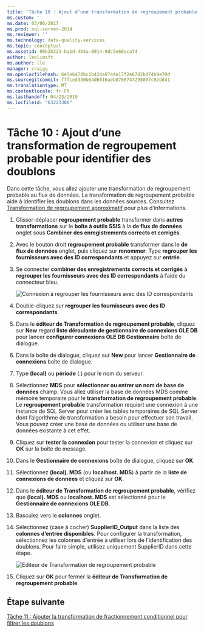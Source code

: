 ```yaml
---
title: 'Tâche 10 : Ajout d’une transformation de regroupement probable pour identifier les doublons | Microsoft Docs'
ms.custom: ''
ms.date: 03/06/2017
ms.prod: sql-server-2014
ms.reviewer: ''
ms.technology: data-quality-services
ms.topic: conceptual
ms.assetid: 90b2b323-babd-464a-8914-9dc5e66aca74
author: leolimsft
ms.author: lle
manager: craigg
ms.openlocfilehash: 6e5e6478bc1b424a8744a17f2e67d2bd74b9e70d
ms.sourcegitcommit: f7fced330b64d6616aeb8766747295807c92dd41
ms.translationtype: MT
ms.contentlocale: fr-FR
ms.lasthandoff: 04/23/2019
ms.locfileid: "63223386"
---
```

# <a name="task-10-adding-fuzzy-group-transform-to-identify-duplicates"></a>Tâche 10 : Ajout d’une transformation de regroupement probable pour identifier des doublons
  Dans cette tâche, vous allez ajouter une transformation de regroupement probable au flux de données. La transformation de regroupement probable aide à identifier les doublons dans les données sources. Consultez [Transformation de regroupement approximatif](../integration-services/data-flow/transformations/fuzzy-grouping-transformation.md) pour plus d’informations.  
  
1.  Glisser-déplacer **regroupement probable** transformer dans **autres transformations** sur le **boîte à outils SSIS** à la **de flux de données** onglet sous  **Combiner des enregistrements corrects et corrigés**.  
  
2.  Avec le bouton droit **regroupement probable** transformer dans le **de flux de données** onglet, puis cliquez sur **renommer**. Type **regrouper les fournisseurs avec des ID correspondants** et appuyez sur **entrée**.  
  
3.  Se connecter **combiner des enregistrements corrects et corrigés** à **regrouper les fournisseurs avec des ID correspondants** à l’aide du connecteur bleu.  
  
     ![Connexion à regrouper les fournisseurs avec des ID correspondants](../../2014/tutorials/media/et-addingfgttoidentifyduplicates-01.jpg "connexion à regrouper les fournisseurs avec des ID correspondants")  
  
4.  Double-cliquez sur **regrouper les fournisseurs avec des ID correspondants**.  
  
5.  Dans le **éditeur de Transformation de regroupement probable**, cliquez sur **New** regard **liste déroulante de gestionnaire de connexions OLE DB** pour lancer **configurer connexions OLE DB Gestionnaire** boîte de dialogue.  
  
6.  Dans la boîte de dialogue, cliquez sur **New** pour lancer **Gestionnaire de connexions** boîte de dialogue.  
  
7.  Type **(local)** ou **période** (.) pour le nom du serveur.  
  
8.  Sélectionnez **MDS** pour **sélectionner ou entrer un nom de base de données** champ. Vous allez utiliser la base de données MDS comme mémoire temporaire pour le **transformation de regroupement probable**. Le **regroupement probable** transformation requiert une connexion à une instance de SQL Server pour créer les tables temporaires de SQL Server dont l’algorithme de transformation a besoin pour effectuer son travail. Vous pouvez créer une base de données ou utiliser une base de données existante à cet effet.  
  
9. Cliquez sur **tester la connexion** pour tester la connexion et cliquez sur **OK** sur la boîte de message.  
  
10. Dans le **Gestionnaire de connexions** boîte de dialogue, cliquez sur **OK**.  
  
11. Sélectionnez **(local). MDS** (ou **localhost. MDS**) à partir de la **liste de connexions de données** et cliquez sur **OK**.  
  
12. Dans le **éditeur de Transformation de regroupement probable**, vérifiez que **(local). MDS** ou **localhost. MDS** est sélectionné pour le **Gestionnaire de connexions OLE DB**.  
  
13. Basculez vers le **colonnes** onglet.  
  
14. Sélectionnez (case à cocher) **SupplierID_Output** dans la liste des **colonnes d’entrée disponibles**. Pour configurer la transformation, sélectionnez les colonnes d'entrée à utiliser lors de l'identification des doublons. Pour faire simple, utilisez uniquement SupplierID dans cette étape.  
  
     ![Éditeur de Transformation de regroupement probable](../../2014/tutorials/media/et-addingfgttoidentifyduplicates-02.jpg "éditeur de Transformation de regroupement probable")  
  
15. Cliquez sur **OK** pour fermer la **éditeur de Transformation de regroupement probable**.  
  
## <a name="next-step"></a>Étape suivante  
 [Tâche 11 : Ajouter la transformation de fractionnement conditionnel pour filtrer les doublons](../../2014/tutorials/task-11-adding-conditional-split-transform-to-filter-duplicates.md)  
  
  
